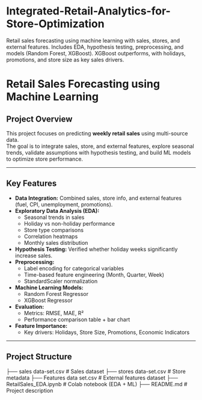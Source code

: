 # Integrated-Retail-Analytics-for-Store-Optimization
Retail sales forecasting using machine learning with sales, stores, and external features. Includes EDA, hypothesis testing, preprocessing, and models (Random Forest, XGBoost). XGBoost outperforms, with holidays, promotions, and store size as key sales drivers.
# Retail Sales Forecasting using Machine Learning  

## Project Overview  
This project focuses on predicting **weekly retail sales** using multi-source data.  
The goal is to integrate sales, store, and external features, explore seasonal trends, validate assumptions with hypothesis testing, and build ML models to optimize store performance.  

---

## Key Features  
- **Data Integration:** Combined sales, store info, and external features (fuel, CPI, unemployment, promotions).  
- **Exploratory Data Analysis (EDA):**  
  - Seasonal trends in sales  
  - Holiday vs non-holiday performance  
  - Store type comparisons  
  - Correlation heatmaps  
  - Monthly sales distribution  
- **Hypothesis Testing:** Verified whether holiday weeks significantly increase sales.  
- **Preprocessing:**  
  - Label encoding for categorical variables  
  - Time-based feature engineering (Month, Quarter, Week)  
  - StandardScaler normalization  
- **Machine Learning Models:**  
  - Random Forest Regressor  
  - XGBoost Regressor  
- **Evaluation:**  
  - Metrics: RMSE, MAE, R²  
  - Performance comparison table + bar chart  
- **Feature Importance:**  
  - Key drivers: Holidays, Store Size, Promotions, Economic Indicators  

---

## Project Structure  
├── sales data-set.csv # Sales dataset
├── stores data-set.csv # Store metadata
├── Features data set.csv # External features dataset
├── RetailSales_EDA.ipynb # Colab notebook (EDA + ML)
├── README.md # Project description
